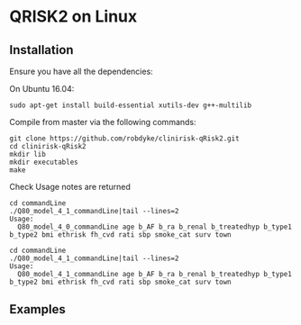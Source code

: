 QRISK2 on Linux
====

Installation
----

Ensure you have all the dependencies:

On Ubuntu 16.04:

```
sudo apt-get install build-essential xutils-dev g++-multilib
```

Compile from master via the following commands:

```
git clone https://github.com/robdyke/clinirisk-qRisk2.git
cd clinirisk-qRisk2
mkdir lib
mkdir executables
make
```

Check Usage notes are returned

```
cd commandLine
./Q80_model_4_1_commandLine|tail --lines=2
Usage:
  Q80_model_4_0_commandLine age b_AF b_ra b_renal b_treatedhyp b_type1 b_type2 bmi ethrisk fh_cvd rati sbp smoke_cat surv town
```

```
cd commandLine
./Q80_model_4_1_commandLine|tail --lines=2
Usage:
  Q80_model_4_1_commandLine age b_AF b_ra b_renal b_treatedhyp b_type1 b_type2 bmi ethrisk fh_cvd rati sbp smoke_cat surv town
```

Examples
----